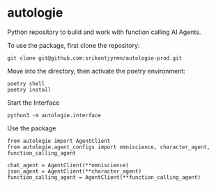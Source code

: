 # autologie

Python repository to build and work with function calling AI Agents.

To use the package, first clone the repository:
```
git clone git@github.com:srikantjyrmn/autologie-prod.git
```

Move into the directory, then activate the poetry environment:
```
poetry shell
poetry install
```

Start the Interface
```
python3 -m autologie.interface
```

Use the package
```
from autologie import AgentClient
from autologie.agent_configs import omniscience, character_agent, function_calling_agent

chat_agent = AgentClient(**omniscience)
json_agent = AgentClient(**character_agent)
function_calling_agent = AgentClient(**function_calling_agent)
```